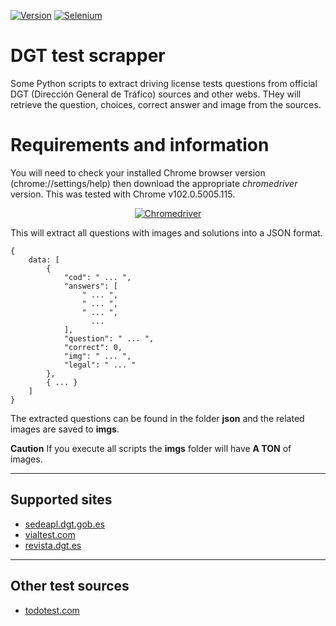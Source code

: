 [![Version](https://img.shields.io/pypi/pyversions/selenium)](https://www.python.org/downloads/)
[![Selenium](https://img.shields.io/badge/Selenium-4.2.0-blue)](https://selenium-python.readthedocs.io/)

# DGT test scrapper
Some Python scripts to extract driving license tests questions from official DGT (Dirección General de Tráfico) sources and other webs. THey will retrieve the question, choices, correct answer and image from the sources.

# Requirements and information
You will need to check your installed Chrome browser version (chrome://settings/help) then download the appropriate *chromedriver* version. This was tested with Chrome v102.0.5005.115.
<center>

[![Chromedriver](https://img.shields.io/badge/Chromedriver-%3E%3D%20102-lightgrey)](https://chromedriver.chromium.org/downloads/)
</center>

This will extract all questions with images and solutions into a JSON format.
```
{
    data: [
        {
            "cod": " ... ",
            "answers": [
                " ... ",
                " ... ",
                " ... ",
                  ...
            ],
            "question": " ... ",
            "correct": 0,
            "img": " ... ",
            "legal": " ... "
        },
        { ... }
    ]
}
```
The extracted questions can be found in the folder **json** and the related images are saved to **imgs**.

**Caution** If you execute all scripts the **imgs** folder will have **A TON** of images.



---
## Supported sites
- [sedeapl.dgt.gob.es](https://sedeapl.dgt.gob.es/WEB_EXAM_AUTO/service/TiposExamenesServlet#)
- [vialtest.com](https://vialtest.com/dgt-examenes/)
- [revista.dgt.es](https://revista.dgt.es/es/test/)
---
## Other test sources
- [todotest.com](https://www.todotest.com)
